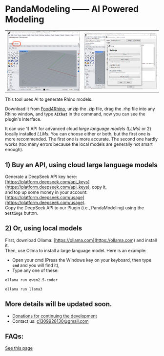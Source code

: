 # PandaModeling —— AI Powered Modeling

<div align="center">
  <table>
    <tr>
      <!-- Image 1 -->
      <td><img src="tu_pian_1.png" alt="Image 1" width="500" style="display: block;"></td>
      <!-- Image 3 -->
      <td><img src="tu_pian_3.png" alt="Image 3" width="500" style="display: block;"></td>
    </tr>
  </table>
</div>


This tool uses AI to generate Rhino models.

Download it from [Food4Rhino](https://www.food4rhino.com/en/app/pandamodeling-ai-modeling?lang=en), unzip the .zip file, drag the .rhp file into any Rhino window, and type **`AIChat`** in the command, now you can see the plugin's interface. 

It can use 1) API for advanced cloud _large language models (LLMs)_ or 2) locally installed _LLMs_. You can choose either or both, but the first one is more recommended. The first one is more accurate. The second one hardly works (too many errors because the local models are generally not smart enough).

## 1) Buy an API, using cloud large language models
Generate a DeepSeek API key here: [https://platform.deepseek.com/api_keys](https://platform.deepseek.com/api_keys), copy it,   
and top up some money in your account: [https://platform.deepseek.com/usage](https://platform.deepseek.com/usage).  
Copy the DeepSeek API to our Plugin (i.e., PandaModeling) using the **`Settings`** button.

## 2) Or, using local models
First, download Ollama: [https://ollama.com](https://ollama.com) and install it.  
Then, use Ollma to install a large language model. Here is an example:

- Open your cmd (Press the Windows key on your keyboard, then type **`cmd`** and you will find it), 
- Type any one of these: 

```shell
ollama run qwen2.5-coder
```
```shell
ollama run llama3
```

## More details will be updated soon.

- [Donations for continuing the development](https://github.com/1309928130/donation/tree/main)
- Contact us: c1309928130@gmail.com

## FAQs:
[See this page](https://github.com/1309928130/donation/blob/main/FAQs.md)


